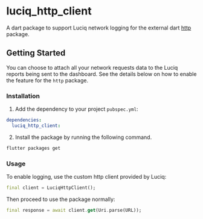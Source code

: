 # luciq_http_client

A dart package to support Luciq network logging for the external dart [http](https://pub.dev/packages/http) package.

## Getting Started

You can choose to attach all your network requests data to the Luciq reports being sent to the dashboard. See the details below on how to enable the feature for the `http` package.

### Installation

1. Add the dependency to your project `pubspec.yml`:

```yaml
dependencies:
  luciq_http_client:
```

2. Install the package by running the following command.

```bash
flutter packages get
```

### Usage

To enable logging, use the custom http client provided by Luciq:

```dart
final client = LuciqHttpClient();
```

Then proceed to use the package normally:

```dart
final response = await client.get(Uri.parse(URL));
```
